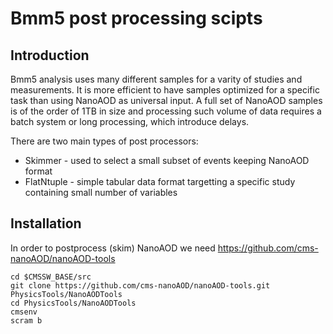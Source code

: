 # Bmm5 post processing scipts

## Introduction

Bmm5 analysis uses many different samples for a varity of studies and
measurements. It is more efficient to have samples optimized for a
specific task than using NanoAOD as universal input. A full set of
NanoAOD samples is of the order of 1TB in size and processing such
volume of data requires a batch system or long processing, which
introduce delays.

There are two main types of post processors:
* Skimmer - used to select a small subset of events keeping NanoAOD format
* FlatNtuple - simple tabular data format targetting a specific study containing small number of variables

## Installation

In order to postprocess (skim) NanoAOD we need https://github.com/cms-nanoAOD/nanoAOD-tools
```shell
cd $CMSSW_BASE/src
git clone https://github.com/cms-nanoAOD/nanoAOD-tools.git PhysicsTools/NanoAODTools
cd PhysicsTools/NanoAODTools
cmsenv
scram b
```
